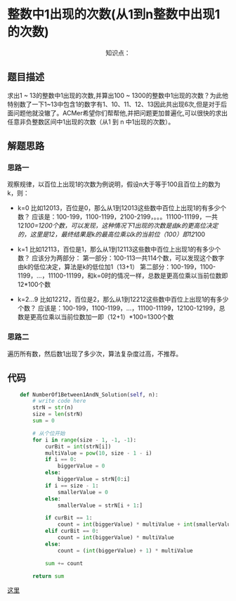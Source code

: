 # 整数中1出现的次数(从1到n整数中出现1的次数)

<center>知识点：</center>


## 题目描述
求出1 ~ 13的整数中1出现的次数,并算出100 ~ 1300的整数中1出现的次数？为此他特别数了一下1~13中包含1的数字有1、10、11、12、13因此共出现6次,但是对于后面问题他就没辙了。ACMer希望你们帮帮他,并把问题更加普遍化,可以很快的求出任意非负整数区间中1出现的次数（从1 到 n 中1出现的次数）。
## 解题思路
### 思路一
观察规律，以百位上出现1的次数为例说明，假设n大于等于100且百位上的数为k，则：
- k=0
比如12013，百位是0，那么从1到12013这些数中百位上出现1的有多少个数？
应该是：100-199，1100-1199，2100-2199，。。。11100-11199，一共12*100=1200个数，可以发现，这种情况下1出现的次数是由k的更高位决定的，这里是12，最终结果是k的最高位乘以k的当前位（100）即12*100

- k=1
比如12113，百位是1，那么从1到12113这些数中百位上出现1的有多少个数？
应该分为两部分：
第一部分：100-113一共114个数，可以发现这个数字由k的低位决定，算法是k的低位加1（13+1）
第二部分：100-199，1100-1199，...，11100-11199，和k=0时的情况一样，总数是更高位乘以当前位数即12*100个数
- k=2...9
比如12212，百位是2，那么从1到12212这些数中百位上出现1的有多少个数？
应该是：100-199，1100-1199，...，11100-11199，12100-12199，总数是更高位乘以当前位数加一即（12+1）*100=1300个数
### 思路二
遍历所有数，然后数1出现了多少次，算法复杂度过高，不推荐。


## 代码

```python
    def NumberOf1Between1AndN_Solution(self, n):
        # write code here
        strN = str(n)
        size = len(strN)
        sum = 0

        # 从个位开始
        for i in range(size - 1, -1, -1):
            curBit = int(strN[i])
            multiValue = pow(10, size - 1 - i)
            if i == 0:
                biggerValue = 0
            else:
                biggerValue = strN[0:i]
            if i == size - 1:
                smallerValue = 0
            else:
                smallerValue = strN[i + 1:]

            if curBit == 1:
                count = int(biggerValue) * multiValue + int(smallerValue) + 1
            elif curBit == 0:
                count = int(biggerValue) * multiValue
            else:
                count = (int(biggerValue) + 1) * multiValue

            sum += count

        return sum

```

[这里](../Code/31.py)